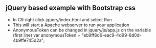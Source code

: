 ## jQuery based example with Bootstrap css
* In C9 right click jquery/index.html and select Run
* This will start a Apache webserver to run your application
* AnonymousToken can be changed in jquery/js/app.js on the variable (first line) var anonymousToken = "eb9ff8d6-eac9-4d99-8d0d-4b9ffe745d2a";
